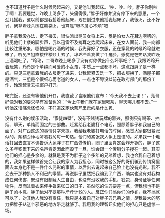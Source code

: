 也不知道胖子是什么时候爬起来的，又是他叫我起床。“吵、吵、吵，胖子你别吵了啊！我要睡觉，昨晚上喝多了，头痛得很。”胖子好像并没有停下来的意思，一个劲儿摇我，这以前都是我摇着他起床，现在倒过来他摇我起床了，我很火，还不好发，我拿着枕头压在脑袋上，也算是“眼不见心不烦”吧！

胖子拿我没办法，走下楼去，很快派出两员女将上来，我是怕女人在耳边唠叨的，听见他们上楼的脚步声，我以迅雷不及掩耳之势爬起床来，在女人面前，我一向都比较注重形象，哪怕是喝花酒的时候，我先穿好了衣服，正在穿鞋的时候玲玲就进来了，听见三姐直接往楼顶上去了。玲玲冲着我做了个鬼脸，感觉是在笑话我昨晚上酒喝吐了。“玲玲，二哥昨晚上喝多了没有对你做出什么坏事吧？”，我跟玲玲开着玩笑，玲玲是个单纯而可爱的小女孩，本质上一点都不坏，这点跟胖子是一样的。只见三姐拿着我的衣服走了进来，让我赶紧去洗一下，把衣服换了，满屋子都是酒气，三姐是个很细心而老道的女人，一点也不辱没以前在政府部门的那份工作，玲玲赶紧去把窗户打开。

吃完饭，还没有等他们开口，我直截了当跟他们宣布：“今天我不去上课！”，亮哥好像对我的要求早有准备似的：“今上午我们就在家里喝茶，聊天哪儿都不去。”一听他这话感觉怪怪的，不知道这家伙葫芦里卖的是什么药。

没有什么别的娱乐活动，“家徒四壁”，没有不赌钱玩牌的雅兴，照例只有喝茶、抽烟、聊天，单纯而固定的三部曲。赶紧给我老婆打个电话，照顾着胖子和我自己的面子，对广西这边的事情只字未提。我给我老婆打电话的时候，感觉大家都很紧张似的，聚精会神地听着我的每一句话。他们的紧张我大体上是懂的。如果我一个电话打回去直言不讳告诉大家胖子在广西做传销，圈子里面肯定会炸开锅的，胖子这么多年积累下来的名声肯定因此而毁于一旦，谁会跟一个传销分子搅在一起。其实他们的担心是多余的，就算是我不为胖子这个多年的兄弟着想，我也会我自己着想的，我如果这样做首先会让我的家人为我担心，同时被这么好的哥们骗到传销窝里面去本身也不是一件什么光彩的事情，以后出去说起来自己脸上也没有光彩。我不会去干那种损人不利己的事情。再说胖子虽然把我骗到了广西，确实也没有对我构成任何伤害，既没有限制我人生自由，也没有没收我的手机，钱包，身份证等任何物件，反而过着衣来伸手饭来张口的日子，虽然吃的住的要差一点，但我想也不是胖子的本意，胖子绝对不是那种斤斤计较的人。反正你们搞你们的传销，我不搞就可以了，对其他人我没有责任，我只是本着自己对胖子的兄弟之情，尽我最大的努力把胖子从这个邪恶的地方带走就够了。我用我的理智证实他们的担心只是虚惊一场。
